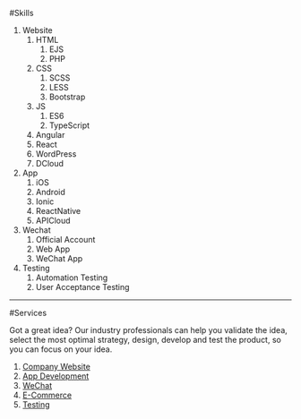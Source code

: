 #Skills

1. Website
    1. HTML
        1. EJS
        1. PHP
    1. CSS
        1. SCSS
        1. LESS
        1. Bootstrap
    1. JS
        1. ES6
        1. TypeScript
    1. Angular
    1. React
    1. WordPress
    1. DCloud
1. App
    1. iOS
    1. Android
    1. Ionic
    1. ReactNative
    1. APICloud
1. Wechat
    1. Official Account
    1. Web App
    1. WeChat App
1. Testing
    1. Automation Testing
    1. User Acceptance Testing

---

#Services

Got a great idea? Our industry professionals can help you validate the idea, select the most optimal strategy, design, develop and test the product, so you can focus on your idea.

1. [Company Website](company-website.md)
1. [App Development](app-development.md)
1. [WeChat](wechat.md)
1. [E-Commerce](e-commerce.md)
1. [Testing](testing.md)

